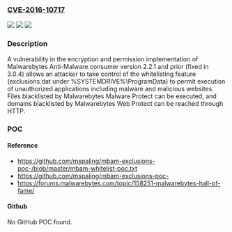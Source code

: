 ### [CVE-2016-10717](https://cve.mitre.org/cgi-bin/cvename.cgi?name=CVE-2016-10717)
![](https://img.shields.io/static/v1?label=Product&message=n%2Fa&color=blue)
![](https://img.shields.io/static/v1?label=Version&message=n%2Fa&color=blue)
![](https://img.shields.io/static/v1?label=Vulnerability&message=n%2Fa&color=brighgreen)

### Description

A vulnerability in the encryption and permission implementation of Malwarebytes Anti-Malware consumer version 2.2.1 and prior (fixed in 3.0.4) allows an attacker to take control of the whitelisting feature (exclusions.dat under %SYSTEMDRIVE%\ProgramData) to permit execution of unauthorized applications including malware and malicious websites. Files blacklisted by Malwarebytes Malware Protect can be executed, and domains blacklisted by Malwarebytes Web Protect can be reached through HTTP.

### POC

#### Reference
- https://github.com/mspaling/mbam-exclusions-poc-/blob/master/mbam-whitelist-poc.txt
- https://github.com/mspaling/mbam-exclusions-poc-
- https://forums.malwarebytes.com/topic/158251-malwarebytes-hall-of-fame/

#### Github
No GitHub POC found.

